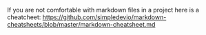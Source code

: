 If you are not comfortable with markdown files in a project here is a cheatcheet: 
https://github.com/simpledevio/markdown-cheatsheets/blob/master/markdown-cheatsheet.md
